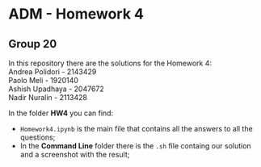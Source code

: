 # ADM - Homework 4
## Group 20
In this repository there are the solutions for the Homework 4:   
Andrea Polidori - 2143429  
Paolo Meli - 1920140  
Ashish Upadhaya - 2047672  
Nadir Nuralin - 2113428

In the folder **HW4** you can find:
- `Homework4.ipynb` is the main file that contains all the answers to all the questions;
- In the **Command Line** folder there is the `.sh` file containg our solution and a screenshot with the result;
